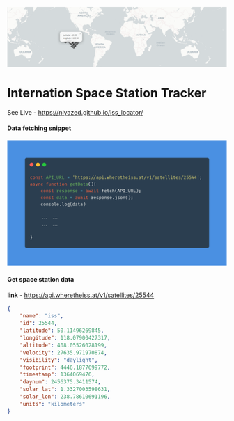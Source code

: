 ![screenshot.png](screenshot.png)
# Internation Space Station Tracker
See Live - https://niyazed.github.io/iss_locator/

#### Data fetching snippet
<p align="center"><img src="snippet.png" width="800px">
</p>

#### Get space station data 
<b>link</b> - https://api.wheretheiss.at/v1/satellites/25544
```json
{
    "name": "iss",
    "id": 25544,
    "latitude": 50.11496269845,
    "longitude": 118.07900427317,
    "altitude": 408.05526028199,
    "velocity": 27635.971970874,
    "visibility": "daylight",
    "footprint": 4446.1877699772,
    "timestamp": 1364069476,
    "daynum": 2456375.3411574,
    "solar_lat": 1.3327003598631,
    "solar_lon": 238.78610691196,
    "units": "kilometers"
}
```
